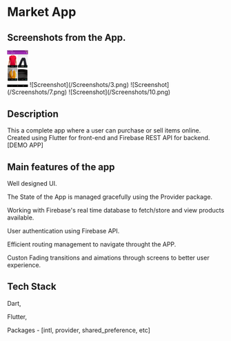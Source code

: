 # Market App

## Screenshots from the App.

<img src = "/Screenshots/3.png" width = "48">
![Screenshot](/Screenshots/3.png)
![Screenshot](/Screenshots/7.png)
![Screenshot](/Screenshots/10.png)

## Description

This a complete app where a user can purchase or sell items online. Created using Flutter for front-end and Firebase REST API for backend. [DEMO APP]

## Main features of the app

Well designed UI.

The State of the App is managed gracefully using the Provider package.

Working with Firebase's real time database to fetch/store and view products available.

User authentication using Firebase API.

Efficient routing management to navigate throught the APP.

Custon Fading transitions and aimations through screens to better user experience.

## Tech Stack 

Dart,

Flutter,

Packages - [intl, provider, shared_preference, etc]






